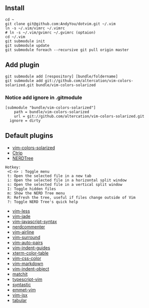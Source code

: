 ## Install

```
cd ~
git clone git@github.com:AndyYou/dotvim.git ~/.vim
ln -s ~/.vim/vimrc ~/.vimrc
# ln -s ~/.vim/gvimrc ~/.gvimrc (optaion)
cd ~/.vim
git submodule init
git submodule update
git submodule foreach --recursive git pull origin master
```

## Add plugin

```
git submodule add [respository] [bundle/foldername]
git submodule add git://github.com/altercation/vim-colors-solarized.git bundle/vim-colors-solarized
```

### Notice add ignore in .gitmodule
```
[submodule "bundle/vim-colors-solarized"]
	path = bundle/vim-colors-solarized
	url = git://github.com/altercation/vim-colors-solarized.git
  ignore = dirty
```

## Default plugins
* [vim-colors-solarized](https://github.com/altercation/vim-colors-solarized)
* [Ctrip](http://kien.github.io/ctrlp.vim/#installation)
* [NERDTree](https://github.com/scrooloose/nerdtree)  
```
Hotkey:
 <C-n> : Toggle menu
 t: Open the selected file in a new tab
 i: Open the selected file in a horizontal split window
 s: Open the selected file in a vertical split window
 I: Toggle hidden files
 m: Show the NERD Tree menu
 R: Refresh the tree, useful if files change outside of Vim
 ?: Toggle NERD Tree's quick help
```
* [vim-less](https://github.com/groenewege/vim-less)
* [vim-jade](https://github.com/digitaltoad/vim-jade)
* [vim-javascript-syntax](https://github.com/jelera/vim-javascript-syntax.git)
* [nerdcommenter](https://github.com/scrooloose/nerdcommenter.git)
* [vim-airline](https://github.com/bling/vim-airline)
* [vim-surround](https://github.com/tpope/vim-surround)
* [vim-auto-pairs](https://github.com/jiangmiao/auto-pairs.git)
* [vim-indent-guides](https://github.com/nathanaelkane/vim-indent-guides.git)
* [xterm-color-table](https://github.com/guns/xterm-color-table.vim)
* [vim-css-color](https://github.com/ap/vim-css-color)
* [vim-markdown](https://github.com/tpope/vim-markdown)
* [vim-indent-object](https://github.com/michaeljsmith/vim-indent-object)
* [matchit](https://github.com/vim-scripts/matchit.zip)
* [typescript-vim](https://github.com/leafgarland/typescript-vim)
* [syntastic](https://github.com/scrooloose/syntastic)
* [emmet-vim](https://github.com/mattn/emmet-vim/)
* [vim-jsx](https://github.com/mxw/vim-jsx)
* [tabular](https://github.com/godlygeek/tabular)
